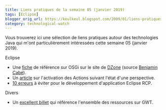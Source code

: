 ```yaml
---
title: Liens pratiques de la semaine 05 (janvier 2019)
tags: [Eclipse]
blogger_orig_url: https://keulkeul.blogspot.com/2009/01/liens-pratiques-de-la-semaine_13.html
category: technological-watch
---
```


Vous trouverez ici une sélection de liens pratiques autour des technologies Java qui m'ont particulièrement intéressées cette semaine 05 (janvier 2019).

Eclipse

* Une [fiche](http://eclipsesource.com/blogs/2009/01/12/equinox-and-osgi-refcard-published/) de référence sur OSGi sur le site de [DZone](http://eclipse.dzone.com/) (source [Benjamin Cabé](http://blog.benjamin-cabe.com/2009/01/13/fiche-de-reference-osgi)).
* Un [article](http://eclipse.dzone.com/articles/disable-or-enable-actions-sets) sur l'activation des Actions suivant l'état d'une perspective.
* [10 erreurs](http://blog.eclipse-tips.com/2009/01/top-10-mistakes-in-eclipse-plug-in.html) à éviter pour le développement d'application Eclipse RCP.

Divers

* Un [excellent billet](http://blog.xebia.fr/2009/01/23/gwt-galaxy/) qui référence l'ensemble des ressources sur GWT.